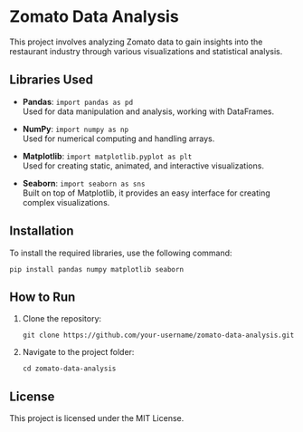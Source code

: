 
# Zomato Data Analysis

This project involves analyzing Zomato data to gain insights into the restaurant industry through various visualizations and statistical analysis.

## Libraries Used

- **Pandas**: `import pandas as pd`  
  Used for data manipulation and analysis, working with DataFrames.

- **NumPy**: `import numpy as np`  
  Used for numerical computing and handling arrays.

- **Matplotlib**: `import matplotlib.pyplot as plt`  
  Used for creating static, animated, and interactive visualizations.

- **Seaborn**: `import seaborn as sns`  
  Built on top of Matplotlib, it provides an easy interface for creating complex visualizations.

## Installation

To install the required libraries, use the following command:

```
pip install pandas numpy matplotlib seaborn
```

## How to Run

1. Clone the repository:
   ```
   git clone https://github.com/your-username/zomato-data-analysis.git
   ```

2. Navigate to the project folder:

   ```
   cd zomato-data-analysis
   ```


## License

This project is licensed under the MIT License.


